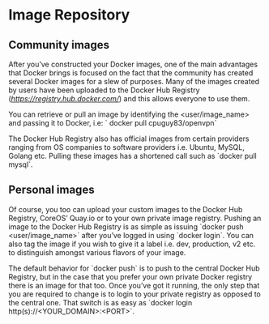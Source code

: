Image Repository
================

Community images
----------------

After you’ve constructed your Docker images, one of the main advantages
that Docker brings is focused on the fact that the community has created
several Docker images for a slew of purposes. Many of the images created
by users have been uploaded to the Docker Hub Registry
(*https://registry.hub.docker.com/*) and this allows everyone to use
them.

You can retrieve or pull an image by identifying the
\<user/image\_name\> and passing it to Docker, i.e: \` docker pull
cpuguy83/openvpn\`

The Docker Hub Registry also has official images from certain
providers ranging from OS companies to software providers i.e. Ubuntu,
MySQL, Golang etc. Pulling these images has a shortened call such as
\`docker pull mysql\`.

Personal images
---------------

Of course, you too can upload your custom images to the Docker Hub
Registry, CoreOS’ Quay.io or to your own private image registry.
Pushing an image to the Docker Hub Registry is as simple as issuing
\`docker push \<user/image\_name\>\` after you’ve logged in using \`docker
login\`. You can also tag the image if you wish to give it a label
i.e. dev, production, v2 etc. to distinguish amongst various flavors
of your image.

The default behavior for \`docker push\` is to push to the central
Docker Hub Registry, but in the case that you prefer your own private
Docker registry there is an image for that too. Once you’ve got it
running, the only step that you are required to change is to login to
your private registry as opposed to the central one. That switch is as
easy as \`docker login http(s)://\<YOUR\_DOMAIN\>:\<PORT\>\`.
